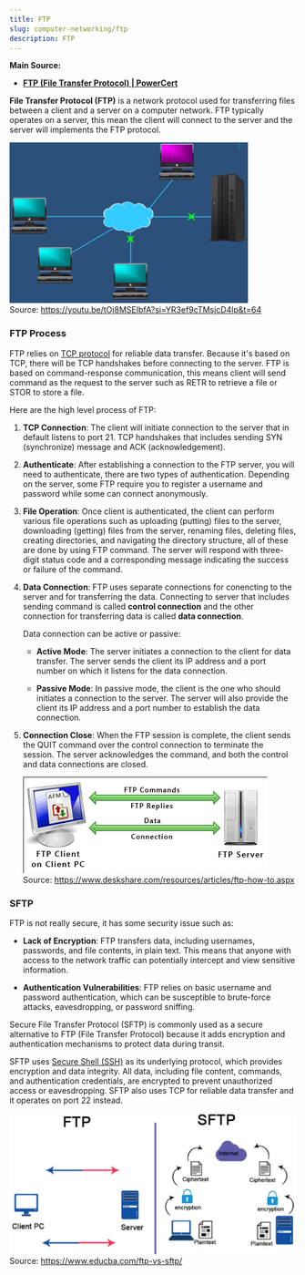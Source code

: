 ```yaml
---
title: FTP
slug: computer-networking/ftp
description: FTP
---
```


**Main Source:**

- **[FTP (File Transfer Protocol) | PowerCert](https://youtu.be/tOj8MSEIbfA?si=Cr5FHh405wNpaTcq)**

**File Transfer Protocol (FTP)** is a network protocol used for transferring files between a client and a server on a computer network. FTP typically operates on a server, this mean the client will connect to the server and the server will implements the FTP protocol.

![FTP server](./ftp-server.png)  
Source: https://youtu.be/tOj8MSEIbfA?si=YR3ef9cTMsjcD4lp&t=64

### FTP Process

FTP relies on [TCP protocol](/cs-notes/computer-networking/tcp-protocol) for reliable data transfer. Because it's based on TCP, there will be TCP handshakes before connecting to the server. FTP is based on command-response communication, this means client will send command as the request to the server such as RETR to retrieve a file or STOR to store a file.

Here are the high level process of FTP:

1. **TCP Connection**: The client will initiate connection to the server that in default listens to port 21. TCP handshakes that includes sending SYN (synchronize) message and ACK (acknowledgement).

2. **Authenticate**: After establishing a connection to the FTP server, you will need to authenticate, there are two types of authentication. Depending on the server, some FTP require you to register a username and password while some can connect anonymously.

3. **File Operation**: Once client is authenticated, the client can perform various file operations such as uploading (putting) files to the server, downloading (getting) files from the server, renaming files, deleting files, creating directories, and navigating the directory structure, all of these are done by using FTP command. The server will respond with three-digit status code and a corresponding message indicating the success or failure of the command.

4. **Data Connection**: FTP uses separate connections for conencting to the server and for transferring the data. Connecting to server that includes sending command is called **control connection** and the other connection for transferring data is called **data connection**.

   Data connection can be active or passive:

   - **Active Mode**: The server initiates a connection to the client for data transfer. The server sends the client its IP address and a port number on which it listens for the data connection.

   - **Passive Mode**: In passive mode, the client is the one who should initiates a connection to the server. The server will also provide the client its IP address and a port number to establish the data connection.

5. **Connection Close**: When the FTP session is complete, the client sends the QUIT command over the control connection to terminate the session. The server acknowledges the command, and both the control and data connections are closed.

   ![FTP command](./ftp-command.png)  
   Source: https://www.deskshare.com/resources/articles/ftp-how-to.aspx

### SFTP

FTP is not really secure, it has some security issue such as:

- **Lack of Encryption**: FTP transfers data, including usernames, passwords, and file contents, in plain text. This means that anyone with access to the network traffic can potentially intercept and view sensitive information.

- **Authentication Vulnerabilities**: FTP relies on basic username and password authentication, which can be susceptible to brute-force attacks, eavesdropping, or password sniffing.

Secure File Transfer Protocol (SFTP) is commonly used as a secure alternative to FTP (File Transfer Protocol) because it adds encryption and authentication mechanisms to protect data during transit.

SFTP uses [Secure Shell (SSH)](/cs-notes/computer-networking/network-encryption#ssh) as its underlying protocol, which provides encryption and data integrity. All data, including file content, commands, and authentication credentials, are encrypted to prevent unauthorized access or eavesdropping. SFTP also uses TCP for reliable data transfer and it operates on port 22 instead.

![Security comparison between FTP and SFTP](./ftp-vs-sftp.png)  
Source: https://www.educba.com/ftp-vs-sftp/
